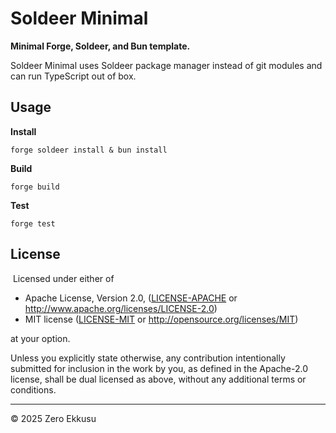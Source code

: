 # Soldeer Minimal

**Minimal Forge, Soldeer, and Bun template.**

Soldeer Minimal uses Soldeer package manager instead of git modules and can run TypeScript out of box.

## Usage

**Install**

```shell
forge soldeer install & bun install
```

**Build**

```shell
forge build
```

**Test**

```shell
forge test
```

## License
​
Licensed under either of

- Apache License, Version 2.0, ([LICENSE-APACHE](LICENSE-APACHE) or http://www.apache.org/licenses/LICENSE-2.0)
- MIT license ([LICENSE-MIT](LICENSE-MIT) or http://opensource.org/licenses/MIT)

at your option.

Unless you explicitly state otherwise, any contribution intentionally submitted for inclusion in the work by you, as defined in the Apache-2.0 license, shall be dual licensed as above, without any additional terms or conditions.

---

© 2025 Zero Ekkusu
